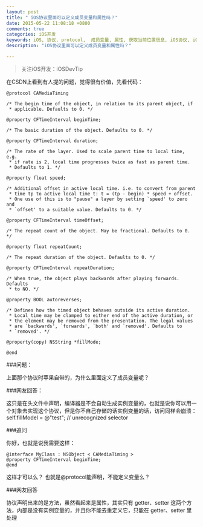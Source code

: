 ```yaml
---
layout: post
title: " iOS协议里面可以定义成员变量和属性吗？"
date: 2015-05-22 11:08:18 +0800
comments: true
categories: iOS开发
keywords: iOS, 协议, protocol,  成员变量, 属性, 获取当前位置信息, iOS协议, iOS开发, cocoapods, 个人博客, 刚刚在线
description: "iOS协议里面可以定义成员变量和属性吗？"

---
```


>关注iOS开发：iOSDevTip

在CSDN上看到有人提的问题，觉得很有价值，先看代码：

   
    @protocol CAMediaTiming
    
    /* The begin time of the object, in relation to its parent object, if
     * applicable. Defaults to 0. */
    
    @property CFTimeInterval beginTime;
    
    /* The basic duration of the object. Defaults to 0. */
    
    @property CFTimeInterval duration;
    
    /* The rate of the layer. Used to scale parent time to local time, e.g.
     * if rate is 2, local time progresses twice as fast as parent time.
     * Defaults to 1. */
    
    @property float speed;
    
    /* Additional offset in active local time. i.e. to convert from parent
     * time tp to active local time t: t = (tp - begin) * speed + offset.
     * One use of this is to "pause" a layer by setting `speed' to zero and
     * `offset' to a suitable value. Defaults to 0. */
    
    @property CFTimeInterval timeOffset;
    
    /* The repeat count of the object. May be fractional. Defaults to 0. */
    
    @property float repeatCount;
    
    /* The repeat duration of the object. Defaults to 0. */
    
    @property CFTimeInterval repeatDuration;
    
    /* When true, the object plays backwards after playing forwards. Defaults
     * to NO. */
    
    @property BOOL autoreverses;
    
    /* Defines how the timed object behaves outside its active duration.
     * Local time may be clamped to either end of the active duration, or
     * the element may be removed from the presentation. The legal values
     * are `backwards', `forwards', `both' and `removed'. Defaults to
     * `removed'. */
    
    @property(copy) NSString *fillMode;
    
    @end

###问题：

上面那个协议时苹果自带的，为什么里面定义了成员变量呢？             

###网友回答：

这只是在头文件中声明，编译器是不会自动生成实例变量的，也就是说你可以用一个对象去实现这个协议，但是你不自己存储的话实例变量的话，访问同样会崩溃：
self.fillModel = @"test"; // unrecognized selector        

###追问

你好，也就是说我需要这样：

	@interface MyClass : NSObject < CAMediaTiming >
	@property CFTimeInterval beginTime;
	@end
	
这样才可以么？
也就是@protocol能声明，不能定义变量么？ 

###网友回答

协议声明出来的是方法，虽然看起来是属性，其实只有 getter、setter 这两个方法，内部是没有实例变量的，并且你不能去重定义它，只能在 getter、setter 里处理 
​